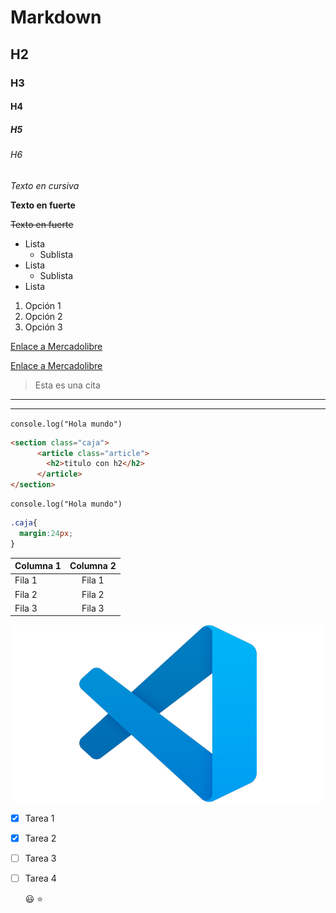 <!-- Titulos -->

# Markdown

## H2

### H3

#### H4

##### H5

###### H6

<!-- Tipografia -->
<!-- Cursiva -->

_Texto en cursiva_

<!-- Strong -->

**Texto en fuerte**

<!-- Tachado -->

~~Texto en fuerte~~

<!-- Listas Desordenadas -->

- Lista
  - Sublista
- Lista
  - Sublista
- Lista

<!-- Listas Ordenadas -->

1. Opción 1
2. Opción 2
3. Opción 3

<!-- Enlaces -->

[Enlace a Mercadolibre](https://www.mercadolibre.com.mx/)

<!-- Enlace modificado -->

[Enlace a Mercadolibre](https://www.mercadolibre.com.mx/ "Texto modificado")

<!-- Citas -->

> Esta es una cita

<!--Linea divisora -->

---

---

<!--Insertar 1 linea de código -->

`console.log("Hola mundo")`

<!--Insertar bloques de código -->
<!--Al inicio podemos definir el tipo de lenguaje-->

```HTML
<section class="caja">
      <article class="article">
        <h2>titulo con h2</h2>
      </article>
</section>
```

```JS
console.log("Hola mundo")
```

```CSS
.caja{
  margin:24px;
}
```

<!--Tablas-->
<!-- :-------: >Estos puntos es para que el texto se ponga en medio-->

| Columna 1 | Columna 2 |
| --------- | :-------: |
| Fila 1    |  Fila 1   |
| Fila 2    |  Fila 2   |
| Fila 3    |  Fila 3   |

<!-- Incrustar imagenes-->

![Visual Studio Code](img/logo.png "Visual Studio Code")

<!--GITHUB MARKDOWN-->

- [x] Tarea 1
- [x] Tarea 2
- [ ] Tarea 3
- [ ] Tarea 4

  <!-- Emojis -->

  :smiley: :star:
